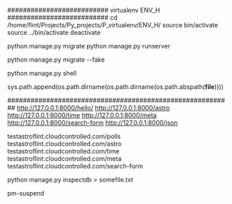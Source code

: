 ########################## virtualenv ENV_H ##########################
cd /home/flint/Projects/Py_projects/P_virtualenv/ENV_H/
source bin/activate
source ../bin/activate
deactivate



python manage.py migrate
python manage.py runserver

python manage.py migrate --fake

python manage.py shell

sys.path.append(os.path.dirname(os.path.dirname(os.path.abspath(__file__))))



##########################################################
http://127.0.0.1:8000/hello/
http://127.0.0.1:8000/astro
http://127.0.0.1:8000/time
http://127.0.0.1:8000/meta
http://127.0.0.1:8000/search-form
http://127.0.0.1:8000/json


testastroflint.cloudcontrolled.com/polls
testastroflint.cloudcontrolled.com/astro
testastroflint.cloudcontrolled.com/time
testastroflint.cloudcontrolled.com/meta
testastroflint.cloudcontrolled.com/search-form


python manage.py inspectdb > somefile.txt

pm-suspend